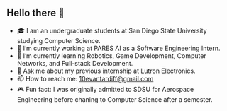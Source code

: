## Hello there 👋


- 🎓 I am an undergraduate students at San Diego State University studying Computer Science.
- 🔭 I’m currently working at PARES AI as a Software Engineering Intern.
- 🌱 I’m currently learning Robotics, Game Development, Computer Networks, and Full-stack Development.
- 💬 Ask me about my previous internship at Lutron Electronics.
- 📫 How to reach me: 10evantardiff@gmail.com
- 🎮 Fun fact: I was originally admitted to SDSU for Aerospace Engineering before chaning to Computer Science after a semester.
